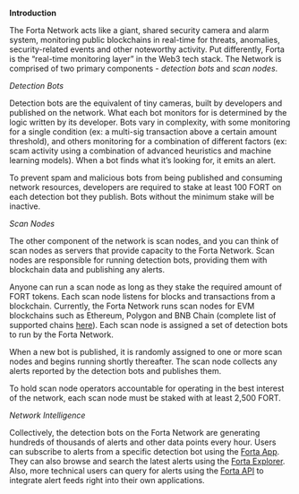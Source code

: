 

**Introduction**

The Forta Network acts like a giant, shared security camera and alarm system, monitoring public blockchains in real-time for threats, anomalies, security-related events and other noteworthy activity. Put differently, Forta is the “real-time monitoring layer” in the Web3 tech stack. The Network is comprised of two primary components - _detection bots_ and _scan nodes_. 

_Detection Bots_

Detection bots are the equivalent of tiny cameras, built by developers and published on the network. What each bot monitors for is determined by the logic written by its developer. Bots vary in complexity, with some monitoring for a single condition (ex: a multi-sig transaction above a certain amount threshold), and others monitoring for a combination of different factors (ex: scam activity using a combination of advanced heuristics and machine learning models). When a bot finds what it’s looking for, it emits an alert. 

To prevent spam and malicious bots from being published and consuming network resources, developers are required to stake at least 100 FORT on each detection bot they publish. Bots without the minimum stake will be inactive. 

_Scan Nodes_

The other component of the network is scan nodes, and you can think of scan nodes as servers that provide capacity to the Forta Network. Scan nodes are responsible for running detection bots, providing them with blockchain data and publishing any alerts. 

Anyone can run a scan node as long as they stake the required amount of FORT tokens. Each scan node listens for blocks and transactions from a blockchain. Currently, the Forta Network runs scan nodes for EVM blockchains such as Ethereum, Polygon and BNB Chain (complete list of supported chains [here](https://explorer.forta.network/network)). Each scan node is assigned a set of detection bots to run by the Forta Network. 

When a new bot is published, it is randomly assigned to one or more scan nodes and begins running shortly thereafter. The scan node collects any alerts reported by the detection bots and publishes them.

To hold scan node operators accountable for operating in the best interest of the network, each scan node must be staked with at least 2,500 FORT. 

_Network Intelligence_

Collectively, the detection bots on the Forta Network are generating hundreds of thousands of alerts and other data points every hour. Users can subscribe to alerts from a specific detection bot using the [Forta App](https://app.forta.network/). They can also browse and search the latest alerts using the [Forta Explorer](https://explorer.forta.network/). Also, more technical users can query for alerts using the [Forta API](https://docs.forta.network/en/latest/api/) to integrate alert feeds right into their own applications.
